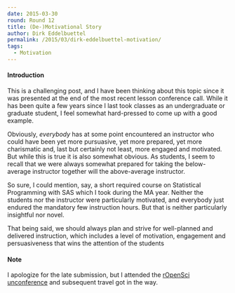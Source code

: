 ```yaml
---
date: 2015-03-30
round: Round 12
title: (De-)Motivational Story
author: Dirk Eddelbuettel
permalink: /2015/03/dirk-eddelbuettel-motivation/
tags:
  - Motivation
---
```


#### Introduction

This is a challenging post, and I have been thinking about this topic since
it was presented at the end of the most recent lesson conference call. While
it has been quite a few years since I last took classes as an undergraduate
or graduate student, I feel somewhat hard-pressed to come up with a good
example.

Obviously, _everybody_ has at some point encountered an instructor who could
have been yet more pursuasive, yet more prepared, yet more charismatic and,
last but certainly not least, more engaged and motivated. But while this is
true it is also somewhat obvious.  As students, I seem to recall that we were
always somewhat prepared for taking the below-average instructor together
will the above-average instructor. 

So sure, I could mention, say, a short required course on Statistical
Programming with SAS which I took during the MA year. Neither the students
nor the instructor were particularly motivated, and everybody just endured
the mandatory few instruction hours. But that is neither particularly
insightful nor novel.

That being said, we should always plan and strive for well-planned and
delivered instruction, which includes a level of motivation, engagement and
persuasiveness that wins the attention of the students

#### Note

I apologize for the late submission, but I attended the
[rOpenSci unconference](http://unconf.ropensci.org/) and subsequent travel
got in the way.
